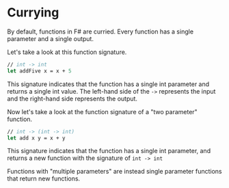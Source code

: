 # Currying

By default, functions in F# are curried. Every function has a single parameter and a single output.

Let's take a look at this function signature.
```fsharp
// int -> int
let addFive x = x + 5
```

This signature indicates that the function has a single int parameter and returns a single int value. The left-hand side of the `->` represents the input and the right-hand side represents the output.

Now let's take a look at the function signature of a "two parameter" function.

```fsharp
// int -> (int -> int)
let add x y = x + y
```

This signature indicates that the function has a single int parameter, and returns a new function with the signature of `int -> int`

Functions with "multiple parameters" are instead single parameter functions that return new functions.